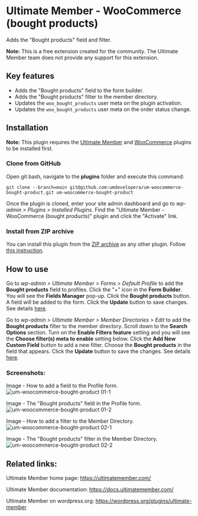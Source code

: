 # Ultimate Member - WooCommerce (bought products)
Adds the "Bought products" field and filter.

__Note:__ This is a free extension created for the community. The Ultimate Member team does not provide any support for this extension.

## Key features
- Adds the "Bought products" field to the form builder.
- Adds the "Bought products" filter to the member directory.
- Updates the `woo_bought_products` user meta on the plugin activation.
- Updates the `woo_bought_products` user meta on the order status change.

## Installation

__Note:__ This plugin requires the [Ultimate Member](https://wordpress.org/plugins/ultimate-member/) and [WooCommerce](https://wordpress.org/plugins/woocommerce/) plugins to be installed first.

### Clone from GitHub
Open git bash, navigate to the **plugins** folder and execute this command:

`git clone --branch=main git@github.com:umdevelopera/um-woocommerce-bought-product.git um-woocommerce-bought-product`

Once the plugin is cloned, enter your site admin dashboard and go to _wp-admin > Plugins > Installed Plugins_. Find the "Ultimate Member - WooCommerce (bought products)" plugin and click the "Activate" link.

### Install from ZIP archive
You can install this plugin from the [ZIP archive](https://drive.google.com/file/d/1JkfjmQhLNw-_sM_Xt-LTtS7GJ7kv9WCZ/view?usp=sharing) as any other plugin. Follow [this instruction](https://wordpress.org/support/article/managing-plugins/#upload-via-wordpress-admin).

## How to use
Go to *wp-admin > Ultimate Member > Forms > Default Profile* to add the **Bought products** field to profiles. Click the "+" icon in the **Form Builder**. You will see the **Fields Manager** pop-up. Click the **Bought products** button. A field will be added to the form. Click the **Update** button to save changes. See details [here](https://docs.ultimatemember.com/article/188-how-to-add-fields-to-a-form).

Go to *wp-admin > Ultimate Member > Member Directories > Edit* to add the **Bought products** filter to the member directory. Scroll down to the **Search Options** section. Turn on the **Enable Filters feature** setting and you will see the **Choose filter(s) meta to enable** setting below. Click the **Add New Custom Field** button to add a new filter. Choose the **Bought products** in the field that appears. Click the **Update** button to save the changes. See details [here](https://docs.ultimatemember.com/article/1513-member-directories-2-1-0#search).

### Screenshots:

Image - How to add a field to the Profile form.
![um-woocommerce-bought-product 01-1](https://github.com/umdevelopera/um-woocommerce-bought-product/assets/113178913/664db7c6-7115-40b3-8944-a929f9c39fe0)

Image - The "Bought products" field in the Profile form.
![um-woocommerce-bought-product 01-2](https://github.com/umdevelopera/um-woocommerce-bought-product/assets/113178913/aa3a7dec-efc6-486d-a542-9f9763be15ca)

Image - How to add a filter to the Member Directory.
![um-woocommerce-bought-product 02-1](https://github.com/umdevelopera/um-woocommerce-bought-product/assets/113178913/236e0dcd-d991-4fc4-bbaa-3dee8cb0d8dd)

Image - The "Bought products" filter in the Member Directory.
![um-woocommerce-bought-product 02-2](https://github.com/umdevelopera/um-woocommerce-bought-product/assets/113178913/1489d2f5-2b11-4924-b9ac-90e59ec88e0f)

## Related links:
Ultimate Member home page: https://ultimatemember.com/

Ultimate Member documentation: https://docs.ultimatemember.com/

Ultimate Member on wordpress.org: https://wordpress.org/plugins/ultimate-member
